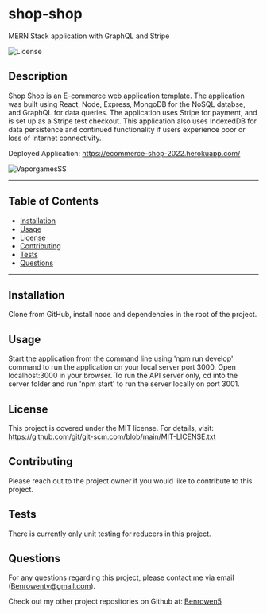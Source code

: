# shop-shop
MERN Stack application with GraphQL and Stripe

  ![License](https://img.shields.io/badge/license-MIT-blue)
  
  ## Description
  Shop Shop is an E-commerce web application template. The application was built using React, Node, Express, MongoDB for the NoSQL databse, and GraphQL for data queries. The application uses Stripe for payment, and is set up as a Stripe test checkout. This application also uses IndexedDB for data persistence and continued functionality if users experience poor or loss of internet connectivity. 
  
  Deployed Application: https://ecommerce-shop-2022.herokuapp.com/

  ![VaporgamesSS](https://user-images.githubusercontent.com/79202800/152452051-45205a02-9e60-4322-9762-bfaf447b1beb.PNG)
  
  ***************************************************************
  ## Table of Contents
* [Installation](#installation)
* [Usage](#usage)
* [License](#license)
* [Contributing](#contributing)
* [Tests](#tests)
* [Questions](#questions)
***************************************************************
## Installation
  Clone from GitHub, install node and dependencies in the root of the project. 
  
## Usage
  Start the application from the command line using 'npm run develop' command to run the application on your local server port 3000. Open localhost:3000 in your browser. To run the API server only, cd into the server folder and run 'npm start' to run the server locally on port 3001.
  
## License
  This project is covered under the MIT license. 
      For details, visit: https://github.com/git/git-scm.com/blob/main/MIT-LICENSE.txt
  
## Contributing
  Please reach out to the project owner if you would like to contribute to this project.

## Tests
  There is currently only unit testing for reducers in this project.

## Questions
  For any questions regarding this project, please contact me via email (Benrowentv@gmail.com).

  Check out my other project repositories on Github at: [Benrowen5](https://www.github.com/Benrowen5)